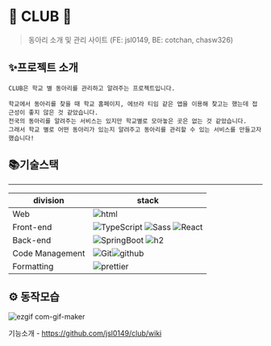 

# 🎏 CLUB 🎏
> 동아리 소개 및 관리 사이트 (FE: jsl0149, BE: cotchan, chasw326)
 
## ✨프로젝트 소개

```
CLUB은 학교 별 동아리를 관리하고 알려주는 프로젝트입니다.

학교에서 동아리를 찾을 때 학교 홈페이지, 에브라 티임 같은 앱을 이용해 찾고는 했는데 접근성이 좋지 않은 것 같았습니다.
전국의 동아리를 알려주는 서비스는 있지만 학교별로 모아놓은 곳은 없는 것 같았습니다.
그래서 학교 별로 어떤 동아리가 있는지 알려주고 동아리를 관리할 수 있는 서비스를 만들고자 했습니다!
```

## 📚기술스택

---

| division        | stack                                                        |
| --------------- | ------------------------------------------------------------ |
| Web             | ![html](https://img.shields.io/badge/html5-blue?logo=html)   |
| Front-end       | ![TypeScript](https://img.shields.io/badge/TypeScript-v4.4.4-blue?logo=TypeScript) ![Sass](https://img.shields.io/badge/Sass-v1.43.4-pink?logo=Sass) ![React](https://img.shields.io/badge/React-v17.0.2-blue?logo=react) |
| Back-end        | ![SpringBoot](https://img.shields.io/badge/springboot-v14.15-green?logo=springboot) ![h2](https://img.shields.io/badge/h2-blue?logo=h2) |
| Code Management | ![Git](https://img.shields.io/badge/Git-v2.34.0-red?logo=Git)![github](https://img.shields.io/badge/GitHub-gray?logo=github) |
| Formatting      | ![prettier](https://img.shields.io/badge/prettier-v9.0.0-yellow?logo=prettier)                                                                    |

## ⚙️ 동작모습
![ezgif com-gif-maker](https://user-images.githubusercontent.com/76390004/200127947-ae85a542-bd56-4c66-8a1b-36ef34e1d415.gif)

기능소개 - https://github.com/jsl0149/club/wiki
